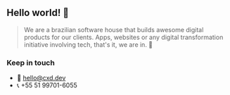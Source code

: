 ## Hello world! 👋

> We are a brazilian software house that builds awesome digital products for our clients.
Apps, websites or any digital transformation initiative involving tech, that's it, we are in. 🚀


### Keep in touch
- 📧 hello@cxd.dev
- 📞 +55 51 99701-6055
